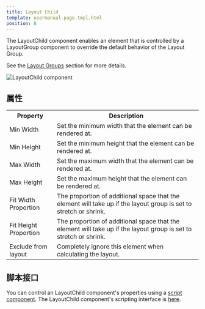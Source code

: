 ```yaml
---
title: Layout Child
template: usermanual-page.tmpl.html
position: 8
---
```


The LayoutChild component enables an element that is controlled by a LayoutGroup component to override the default behavior of the Layout Group.

See the [Layout Groups][0] section for more details.

![LayoutChild component][1]

## 属性

<table class="table table-striped">
    <col class="property-name"></col>
    <col class="property-description"></col>
    <tr><th>Property</th><th>Description</th></tr>
    <tr><td>Min Width</td><td>Set the minimum width that the element can be rendered at.</td></tr>
    <tr><td>Min Height</td><td>Set the minimum height that the element can be rendered at.</td></tr>
    <tr><td>Max Width</td><td>Set the maximum width that the element can be rendered at.</td></tr>
    <tr><td>Max Height</td><td>Set the maximum height that the element can be rendered at.</td></tr>
    <tr><td>Fit Width Proportion</td><td>The proportion of additional space that the element will take up if the layout group is set to stretch or shrink.</td></tr>
    <tr><td>Fit Height Proportion</td><td>The proportion of additional space that the element will take up if the layout group is set to stretch or shrink.</td></tr>
    <tr><td>Exclude from layout</td><td>Completely ignore this element when calculating the layout.</td></tr>
</table>

## 脚本接口

You can control an LayoutChild component's properties using a [script component][2]. The LayoutChild component's scripting interface is [here][3].

[0]: /user-manual/user-interface/layout-groups
[1]: /images/user-manual/scenes/components/component-layoutchild.png
[2]: /user-manual/packs/components/script
[3]: /api/pc.LayoutChildComponent.html

